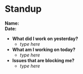 # Standup
**Name: \
Date:**
- **What did I work on yesterday?**
  - *type here*
- **What am I working on today?**
  - *type here*
- **Issues that are blocking me?**
  - *type here*
